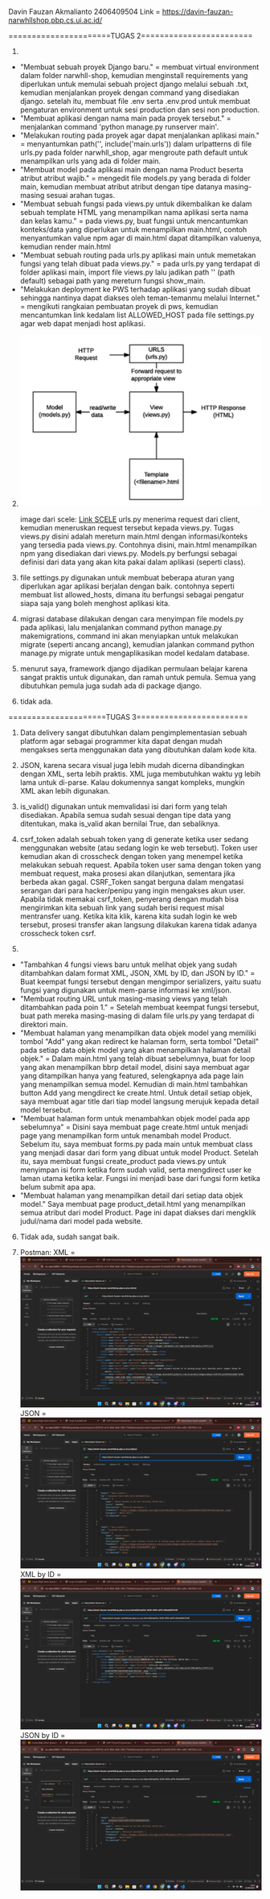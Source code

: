 Davin Fauzan Akmalianto 2406409504 
Link = https://davin-fauzan-narwhllshop.pbp.cs.ui.ac.id/

======================TUGAS 2========================

1. 
 - "Membuat sebuah proyek Django baru." = membuat virtual environment dalam folder narwhll-shop, kemudian menginstall requirements yang diperlukan untuk memulai sebuah project django melalui sebuah .txt, kemudian menjalankan proyek dengan command yang disediakan django. setelah itu, membuat file .env serta .env.prod untuk membuat pengaturan environment untuk sesi production dan sesi non production.
 - "Membuat aplikasi dengan nama main pada proyek tersebut." =  menjalankan command 'python manage.py runserver main'.
 - "Melakukan routing pada proyek agar dapat menjalankan aplikasi main." = menyantumkan path('', include('main.urls')) dalam urlpatterns di file urls.py pada folder narwhll_shop, agar mengroute path default untuk menampilkan urls yang ada di folder main.
 - "Membuat model pada aplikasi main dengan nama Product beserta atribut atribut wajib." = mengedit file models.py yang berada di folder main, kemudian membuat atribut atribut dengan tipe datanya masing-masing sesuai arahan tugas.
 - "Membuat sebuah fungsi pada views.py untuk dikembalikan ke dalam sebuah template HTML yang menampilkan nama aplikasi serta nama dan kelas kamu." = pada views.py, buat fungsi untuk mencantumkan konteks/data yang diperlukan untuk menampilkan main.html, contoh menyantumkan value npm agar di main.html dapat ditampilkan valuenya, kemudian render main.html
 - "Membuat sebuah routing pada urls.py aplikasi main untuk memetakan fungsi yang telah dibuat pada views.py." = pada urls.py yang terdapat di folder aplikasi main, import file views.py lalu jadikan path '' (path default) sebagai path yang mereturn fungsi show_main.  
 - "Melakukan deployment ke PWS terhadap aplikasi yang sudah dibuat sehingga nantinya dapat diakses oleh teman-temanmu melalui Internet." = mengikuti rangkaian pembuatan proyek di pws, kemudian mencantumkan link kedalam list ALLOWED_HOST pada file settings.py agar web dapat menjadi host aplikasi. 

2. ![alt text](image.png) 
    
    image dari scele: [Link SCELE](https://scele.cs.ui.ac.id/pluginfile.php/269605/mod_resource/content/1/03%20-%20MTV%20Django%20Architecture.pdf)
    urls.py menerima request dari client, kemudian meneruskan request tersebut kepada views.py. Tugas views.py disini adalah mereturn main.html dengan informasi/konteks yang tersedia pada views.py. Contohnya disini, main.html menampilkan npm yang disediakan dari views.py. Models.py berfungsi sebagai definisi dari data yang akan kita pakai dalam aplikasi (seperti class).
 
3. file settings.py digunakan untuk membuat beberapa aturan yang diperlukan agar aplikasi berjalan dengan baik. contohnya seperti membuat list allowed_hosts, dimana itu berfungsi sebagai pengatur siapa saja yang boleh menghost aplikasi kita.

4. migrasi database dilakukan dengan cara menyimpan file models.py pada aplikasi, lalu menjalankan command python manage.py makemigrations, command ini akan menyiapkan untuk melakukan migrate (seperti ancang ancang), kemudian jalankan command python manage.py migrate untuk mengaplikasikan model kedalam database.

5. menurut saya, framework django dijadikan permulaan belajar karena sangat praktis untuk digunakan, dan ramah untuk pemula. Semua yang dibutuhkan pemula juga sudah ada di package django.

6. tidak ada.


=====================TUGAS 3========================

1. Data delivery sangat dibutuhkan dalam pengimplementasian sebuah platform agar sebagai programmer kita dapat dengan mudah mengakses serta menggunakan data yang dibutuhkan dalam kode kita.

2. JSON, karena secara visual juga lebih mudah dicerna dibandingkan dengan XML, serta lebih praktis. XML juga membutuhkan waktu yg lebih lama untuk di-parse. Kalau dokumennya sangat kompleks, mungkin XML akan lebih digunakan.

3. is_valid() digunakan untuk memvalidasi isi dari form yang telah disediakan. Apabila semua sudah sesuai dengan tipe data yang ditentukan, maka is_valid akan bernilai True, dan sebaliknya.

4. csrf_token adalah sebuah token yang di generate ketika user sedang menggunakan website (atau sedang login ke web tersebut). Token user kemudian akan di crosscheck dengan token yang menempel ketika melakukan sebuah request. Apabila token user sama dengan token yang membuat request, maka prosesi akan dilanjutkan, sementara jika berbeda akan gagal. CSRF_Token sangat berguna dalam mengatasi serangan dari para hacker/penipu yang ingin mengakses akun user. Apabila tidak memakai csrf_token, penyerang dengan mudah bisa mengirimkan kita sebuah link yang sudah berisi request misal mentransfer uang. Ketika kita klik, karena kita sudah login ke web tersebut, prosesi transfer akan langsung dilakukan karena tidak adanya crosscheck token csrf.

5. 
- "Tambahkan 4 fungsi views baru untuk melihat objek yang sudah ditambahkan dalam format XML, JSON, XML by ID, dan JSON by ID." =
Buat keempat fungsi tersebut dengan mengimpor serializers, yaitu suatu fungsi yang digunakan untuk mem-parse informasi ke xml/json.
- "Membuat routing URL untuk masing-masing views yang telah ditambahkan pada poin 1." =
Setelah membuat keempat fungsi tersebut, buat path mereka masing-masing di dalam file urls.py yang terdapat di direktori main. 
- "Membuat halaman yang menampilkan data objek model yang memiliki tombol "Add" yang akan redirect ke halaman form, serta tombol "Detail" pada setiap data objek model yang akan menampilkan halaman detail objek." = 
Dalam main.html yang telah dibuat sebelumnya, buat for loop yang akan menampilkan bbrp detail model, disini saya membuat agar yang ditampilkan hanya yang featured, selengkapnya ada page lain yang menampilkan semua model. Kemudian di main.html tambahkan button Add yang mengdirect ke create.html. Untuk detail setiap objek, saya membuat agar title dari tiap model langsung merujuk kepada detail model tersebut.
- "Membuat halaman form untuk menambahkan objek model pada app sebelumnya" = 
Disini saya membuat page create.html untuk menjadi page yang menampilkan form untuk menambah model Product. Sebelum itu, saya membuat forms.py pada main untuk membuat class yang menjadi dasar dari form yang dibuat untuk model Product. Setelah itu, saya membuat fungsi create_product pada views.py untuk menyimpan isi form ketika form sudah valid, serta mengdirect user ke laman utama ketika kelar. Fungsi ini menjadi base dari fungsi form ketika belum submit apa apa.
- "Membuat halaman yang menampilkan detail dari setiap data objek model."
Saya membuat page product_detail.html yang menampilkan semua atribut dari model Product. Page ini dapat diakses dari mengklik judul/nama dari model pada website.

6. Tidak ada, sudah sangat baik.

7. Postman:
XML = ![alt text](ssxml.png)
JSON = ![alt text](ssjson.png)
XML by ID = ![alt text](ssxmlbyid.png)
JSON by ID = ![alt text](ssjsonbyid.png)